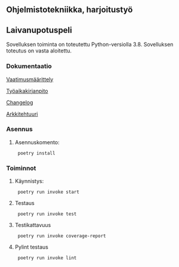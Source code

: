## Ohjelmistotekniikka, harjoitustyö

## Laivanupotuspeli

Sovelluksen toiminta on toteutettu Python-versiolla 3.8. Sovelluksen toteutus on vasta aloitettu.

### Dokumentaatio

[Vaatimusmäärittely](https://github.com/zmejka/ot-harjoitustyo/blob/master/dokumentaatio/vaatimusmaarittely.md)

[Työaikakirjanpito](https://github.com/zmejka/ot-harjoitustyo/blob/master/dokumentaatio/tyoaikakirjanpito.md)

[Changelog](https://github.com/zmejka/ot-harjoitustyo/blob/master/dokumentaatio/changelog.md)

[Arkkitehtuuri](https://github.com/zmejka/ot-harjoitustyo/blob/master/dokumentaatio/arkkitehtuuri.md)

### Asennus
1. Asennuskomento:

        poetry install

### Toiminnot

1. Käynnistys:

        poetry run invoke start

2. Testaus

        poetry run invoke test

3. Testikattavuus

        poetry run invoke coverage-report

4. Pylint testaus

        poetry run invoke lint







